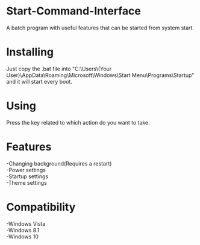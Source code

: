 # Start-Command-Interface
A batch program with useful features that can be started from system start.

# Installing
Just copy the .bat file into "C:\Users\\(Your User)\AppData\Roaming\Microsoft\Windows\Start Menu\Programs\Startup" and it will start every boot.

# Using
Press the key related to which action do you want to take.

# Features
-Changing background(Requires a restart)\
-Power settings\
-Startup settings\
-Theme settings

# Compatibility
-Windows Vista\
-Windows 8.1\
-Windows 10
